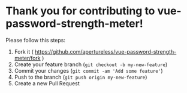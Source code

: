 Thank you for contributing to vue-password-strength-meter!
=========================================

Please follow this steps:

1. Fork it ( https://github.com/apertureless/vue-password-strength-meter/fork )
2. Create your feature branch (`git checkout -b my-new-feature`)
3. Commit your changes (`git commit -am 'Add some feature'`)
4. Push to the branch (`git push origin my-new-feature`)
5. Create a new Pull Request
